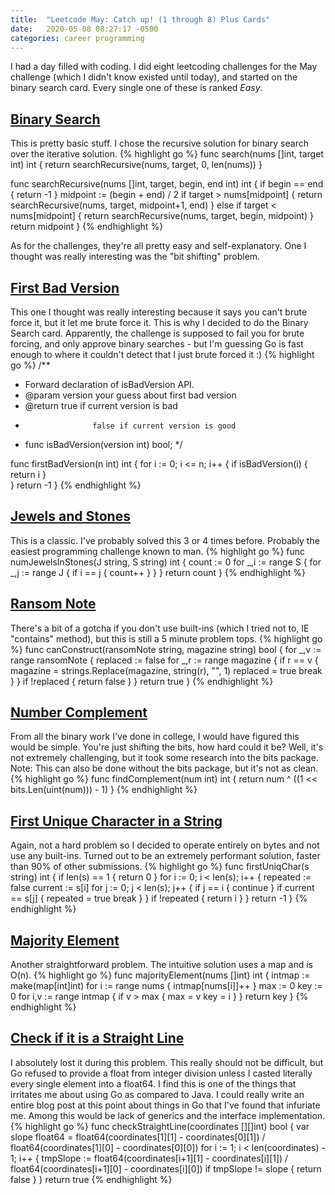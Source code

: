 ```yaml
---
title:  "Leetcode May: Catch up! (1 through 8) Plus Cards"
date:   2020-05-08 08:27:17 -0500
categories: career programming
---
```

I had a day filled with coding.  I did eight leetcoding challenges for the May challenge (which I didn't know existed until today), and started on the binary search card.  Every single one of these is ranked *Easy*.

## [Binary Search](https://leetcode.com/problems/binary-search/)
This is pretty basic stuff.  I chose the recursive solution for binary search over the iterative solution. 
{% highlight go %}
func search(nums []int, target int) int {
    return searchRecursive(nums, target, 0, len(nums))
}

func searchRecursive(nums []int, target, begin, end int) int {
    if begin == end {
        return -1
    }
    midpoint := (begin + end) / 2 
    if target > nums[midpoint] {
        return searchRecursive(nums, target, midpoint+1, end) 
    } else if target < nums[midpoint] {
        return searchRecursive(nums, target, begin, midpoint)
    }
    return midpoint
}
{% endhighlight %}

As for the challenges, they're all pretty easy and self-explanatory.  One I thought was really interesting was the "bit shifting" problem.

## [First Bad Version](https://leetcode.com/problems/first-bad-version/)
This one I thought was really interesting because it says you can't brute force it, but it let me brute force it.  This is why I decided to do the Binary Search card.  Apparently, the challenge is supposed to fail you for brute forcing, and only approve binary searches - but I'm guessing Go is fast enough to where it couldn't detect that I just brute forced it :)
{% highlight go %}
/** 
 * Forward declaration of isBadVersion API.
 * @param   version   your guess about first bad version
 * @return 	 	      true if current version is bad 
 *			          false if current version is good
 * func isBadVersion(version int) bool;
 */

func firstBadVersion(n int) int {
    for i := 0; i <= n; i++ {
        if isBadVersion(i) {
            return i
        }  
    }
    return -1
}
{% endhighlight %}

## [Jewels and Stones](https://leetcode.com/problems/jewels-and-stones/)
This is a classic.  I've probably solved this 3 or 4 times before.  Probably the easiest programming challenge known to man.
{% highlight go %}
func numJewelsInStones(J string, S string) int {
    count := 0
    for _,i := range S {
        for _,j := range J {
            if i == j {
                count++
            }
        }
    }
    return count
}
{% endhighlight %}

## [Ransom Note](https://leetcode.com/problems/ransom-note/)
There's a bit of a gotcha if you don't use built-ins (which I tried not to, IE "contains" method), but this is still a 5 minute problem tops.
{% highlight go %}
func canConstruct(ransomNote string, magazine string) bool {
    for _,v := range ransomNote {
        replaced := false
        for _,r := range magazine {
            if r == v {
                magazine = strings.Replace(magazine, string(r), "", 1)
                replaced = true
                break
            }
        }
        if !replaced {
            return false
        }
    }
    return true
}
{% endhighlight %}

## [Number Complement](https://leetcode.com/problems/number-complement/)
From all the binary work I've done in college, I would have figured this would be simple.  You're just shifting the bits, how hard could it be?  Well, it's not extremely challenging, but it took some research into the bits package.  Note: This can also be done without the bits package, but it's not as clean.
{% highlight go %}
func findComplement(num int) int {
    return num ^ ((1 << bits.Len(uint(num))) - 1)
}
{% endhighlight %}

## [First Unique Character in a String](https://leetcode.com/problems/first-unique-character-in-a-string/)
Again, not a hard problem so I decided to operate entirely on bytes and not use any built-ins.  Turned out to be an extremely performant solution, faster than 90% of other submissions.
{% highlight go %}
func firstUniqChar(s string) int {
    if len(s) == 1 {
        return 0
    }
    for i := 0; i < len(s); i++ {
        repeated := false
        current := s[i]
        for j := 0; j < len(s); j++ {
            if j == i {
                continue
            }
            if current == s[j] {
                repeated = true
                break
            }
        }
        if !repeated {
            return i
        }
    }
    return -1
}
{% endhighlight %}

## [Majority Element](https://leetcode.com/problems/majority-element/)
Another straightforward problem.  The intuitive solution uses a map and is O(n).
{% highlight go %}
func majorityElement(nums []int) int {
    intmap := make(map[int]int)
    for i := range nums {
        intmap[nums[i]]++
    }
    max := 0
    key := 0
    for i,v := range intmap {
        if v > max {
            max = v
            key = i
        }
    }
    return key
}
{% endhighlight %}

## [Check if it is a Straight Line](https://leetcode.com/problems/check-if-it-is-a-straight-line/)
I absolutely lost it during this problem.  This really should not be difficult, but Go refused to provide a float from integer division unless I casted literally every single element into a float64.  I find this is one of the things that irritates me about using Go as compared to Java.  I could really write an entire blog post at this point about things in Go that I've found that infuriate me.  Among this would be lack of generics and the interface implementation.
{% highlight go %}
func checkStraightLine(coordinates [][]int) bool {
    var slope float64 = float64(coordinates[1][1] - coordinates[0][1]) / float64(coordinates[1][0] - coordinates[0][0])
    for i := 1; i < len(coordinates) - 1; i++ {
        tmpSlope := float64(coordinates[i+1][1] - coordinates[i][1]) / float64(coordinates[i+1][0] - coordinates[i][0])
        if tmpSlope != slope {
            return false
        }
    }
    return true
{% endhighlight %}

